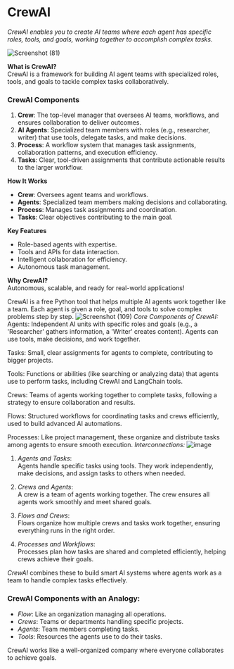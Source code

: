 # CrewAI
*CrewAI enables you to create AI teams where each agent has specific roles, tools, and goals, working together to accomplish complex tasks.*

![Screenshot (81)](https://github.com/user-attachments/assets/2afd2c20-539b-4d24-8ad0-778ea755ebe3)





**What is CrewAI?**  
CrewAI is a framework for building AI agent teams with specialized roles, tools, and goals to tackle complex tasks collaboratively.  

### CrewAI Components 

1. **Crew**: The top-level manager that oversees AI teams, workflows, and ensures collaboration to deliver outcomes.  
2. **AI Agents**: Specialized team members with roles (e.g., researcher, writer) that use tools, delegate tasks, and make decisions.  
3. **Process**: A workflow system that manages task assignments, collaboration patterns, and execution efficiency.  
4. **Tasks**: Clear, tool-driven assignments that contribute actionable results to the larger workflow.

**How It Works**  
- **Crew**: Oversees agent teams and workflows.  
- **Agents**: Specialized team members making decisions and collaborating.  
- **Process**: Manages task assignments and coordination.  
- **Tasks**: Clear objectives contributing to the main goal.  

**Key Features**  
- Role-based agents with expertise.  
- Tools and APIs for data interaction.  
- Intelligent collaboration for efficiency.  
- Autonomous task management.  

**Why CrewAI?**  
Autonomous, scalable, and ready for real-world applications!  


CrewAI is a free Python tool that helps multiple AI agents work together like a team. Each agent is given a role, goal, and tools to solve complex problems step by step.
![Screenshot (109)](https://github.com/user-attachments/assets/2fa3cbc6-e835-442a-8964-1cdfab18ea63)
*Core Components of CrewAI:*
Agents: Independent AI units with specific roles and goals (e.g., a 'Researcher' gathers information, a 'Writer' creates content). Agents can use tools, make decisions, and work together.

Tasks: Small, clear assignments for agents to complete, contributing to bigger projects.

Tools: Functions or abilities (like searching or analyzing data) that agents use to perform tasks, including CrewAI and LangChain tools.

Crews: Teams of agents working together to complete tasks, following a strategy to ensure collaboration and results.

Flows: Structured workflows for coordinating tasks and crews efficiently, used to build advanced AI automations.

Processes: Like project management, these organize and distribute tasks among agents to ensure smooth execution.
*Interconnections:*
![image](https://github.com/user-attachments/assets/e9a3e6ad-c3a7-4321-af11-5d1bfb7c8ea4)


1. *Agents and Tasks*:  
   Agents handle specific tasks using tools. They work independently, make decisions, and assign tasks to others when needed.

2. *Crews and Agents*:  
   A crew is a team of agents working together. The crew ensures all agents work smoothly and meet shared goals.

3. *Flows and Crews*:  
   Flows organize how multiple crews and tasks work together, ensuring everything runs in the right order.
4. *Processes and Workflows*:  
   Processes plan how tasks are shared and completed efficiently, helping crews achieve their goals.

*CrewAI* combines these to build smart AI systems where agents work as a team to handle complex tasks effectively.

### CrewAI Components with an Analogy:

- *Flow*: Like an organization managing all operations.  
- *Crews*: Teams or departments handling specific projects.  
- *Agents*: Team members completing tasks.  
- *Tools*: Resources the agents use to do their tasks.  

CrewAI works like a well-organized company where everyone collaborates to achieve goals.

